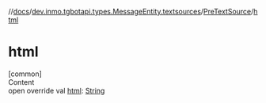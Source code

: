 //[docs](../../../index.md)/[dev.inmo.tgbotapi.types.MessageEntity.textsources](../index.md)/[PreTextSource](index.md)/[html](html.md)



# html  
[common]  
Content  
open override val [html](html.md): [String](https://kotlinlang.org/api/latest/jvm/stdlib/kotlin/-string/index.html)  



